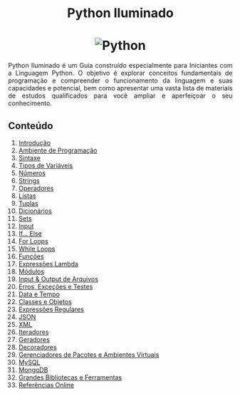 <h1 align="center">Python Iluminado</h1>

<h1 align="center">
    <img alt="Python" title="Python-Iluminado" src="/Imagens/Avatar.png"> </br>
</h1>

<p align="justify">
	Python Iluminado é um Guia construído especialmente para Iniciantes com a Linguagem Python. O objetivo é explorar conceitos fundamentais de programação e compreender o funcionamento da linguagem e suas capacidades e potencial, bem como apresentar uma vasta lista de materiais de estudos qualificados para você ampliar e aperfeiçoar o seu conhecimento.
</p>

## Conteúdo

01. [Introdução](https://github.com/the-akira/Python-Iluminado/blob/master/Capitulos/01.Introdu%C3%A7%C3%A3o.md)
02. [Ambiente de Programação](https://github.com/the-akira/Python-Iluminado/blob/master/Capitulos/02.Ambiente%20de%20Programa%C3%A7%C3%A3o.md)
03. [Sintaxe](https://github.com/the-akira/Python-Iluminado/blob/master/Capitulos/03.Sintaxe.md)
04. [Tipos de Variáveis](https://github.com/the-akira/Python-Iluminado/blob/master/Capitulos/04.Tipos%20de%20Vari%C3%A1veis.md)
05. [Números](https://github.com/the-akira/Python-Iluminado/blob/master/Capitulos/05.N%C3%BAmeros.md)
06. [Strings](https://github.com/the-akira/Python-Iluminado/blob/master/Capitulos/06.Strings.md)
07. [Operadores](https://github.com/the-akira/Python-Iluminado/blob/master/Capitulos/07.Operadores.md)
08. [Listas](https://github.com/the-akira/Python-Iluminado/blob/master/Capitulos/08.Listas.md)
09. [Tuplas](https://github.com/the-akira/Python-Iluminado/blob/master/Capitulos/09.Tuplas.md)
10. [Dicionários](https://github.com/the-akira/Python-Iluminado/blob/master/Capitulos/10.Dicion%C3%A1rios.md)
11. [Sets](https://github.com/the-akira/Python-Iluminado/blob/master/Capitulos/11.Sets.md)
12. [Input](https://github.com/the-akira/Python-Iluminado/blob/master/Capitulos/12.Input.md)
13. [If... Else](https://github.com/the-akira/Python-Iluminado/blob/master/Capitulos/13.If...Else.md)
14. [For Loops](https://github.com/the-akira/Python-Iluminado/blob/master/Capitulos/14.ForLoops.md)
15. [While Loops](https://github.com/the-akira/Python-Iluminado/blob/master/Capitulos/15.WhileLoops.md)
16. [Funções](https://github.com/the-akira/Python-Iluminado/blob/master/Capitulos/16.Fun%C3%A7%C3%B5es.md)
17. [Expressões Lambda](https://github.com/the-akira/Python-Iluminado/blob/master/Capitulos/17.Lambda.md)
18. [Módulos](https://github.com/the-akira/Python-Iluminado/blob/master/Capitulos/18.M%C3%B3dulos.md)
19. [Input & Output de Arquivos](https://github.com/the-akira/Python-Iluminado/blob/master/Capitulos/19.InputOutputArquivos.md)
20. [Erros, Exceções e Testes](https://github.com/the-akira/Python-Iluminado/blob/master/Capitulos/20.ErrosExce%C3%A7%C3%B5es.md)
21. [Data e Tempo](https://github.com/the-akira/Python-Iluminado/blob/master/Capitulos/21.DataTempo.md)
22. [Classes e Objetos](https://github.com/the-akira/Python-Iluminado/blob/master/Capitulos/22.ClassesObjetos.md)
23. [Expressões Regulares](https://github.com/the-akira/Python-Iluminado/blob/master/Capitulos/23.Express%C3%B5esRegulares.md)
24. [JSON](https://github.com/the-akira/Python-Iluminado/blob/master/Capitulos/24.PythonJSON.md)
25. [XML](https://github.com/the-akira/Python-Iluminado/blob/master/Capitulos/25.PythonXML.md)
26. [Iteradores ](https://github.com/the-akira/Python-Iluminado/blob/master/Capitulos/26.Iteradores.md)
27. [Geradores](https://github.com/the-akira/Python-Iluminado/blob/master/Capitulos/27.Geradores.md)
28. [Decoradores](https://github.com/the-akira/Python-Iluminado/blob/master/Capitulos/28.Decoradores.md)
29. [Gerenciadores de Pacotes e Ambientes Virtuais](https://github.com/the-akira/Python-Iluminado/blob/master/Capitulos/29.PIP.md)
29. [MySQL](https://github.com/the-akira/Python-Iluminado/blob/master/Capitulos/30.PythonMySQL.md)
31. [MongoDB](https://github.com/the-akira/Python-Iluminado/blob/master/Capitulos/31.PythonMongoDB.md)
32. [Grandes Bibliotecas e Ferramentas](https://github.com/the-akira/Python-Iluminado/blob/master/Capitulos/32.Grandes%20Bibliotecas%20e%20Ferramentas.md)
33. [Referências Online](https://github.com/the-akira/Python-Iluminado/blob/master/Capitulos/33.Refer%C3%AAncias%20Online.md)
